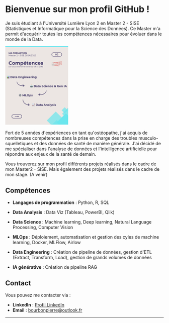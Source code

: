  # Bienvenue sur mon profil GitHub !

Je suis étudiant à l'Université Lumière Lyon 2 en Master 2 - SISE (Statistiques et Informatique pour la Science des Données). Ce Master m'a permit d'acquérir toutes les compétences nécessaires pour évoluer dans le monde de la Data. 

<img src="Competences_SISE.png" alt="Compétences Master 2 - SISE" width="200"/>

Fort de 5 années d'expériences en tant qu'ostéopathe, j'ai acquis de nombreuses compétences dans la prise en charge des troubles musculo-squelletiques et des données de santé de manière générale. J'ai décidé de me spécialiser dans l'analyse de données et l'intelligence artificielle pour répondre aux enjeux de la santé de demain. 

Vous trouverez sur mon profil différents projets réalisés dans le cadre de mon Master2 - SISE. Mais également des projets réalisés dans le cadre de mon stage. (A venir)

## Compétences 

- **Langages de programmation** : Python, R, SQL

- **Data Analysis** : Data Viz (Tableau, PowerBI, Qlik)

- **Data Science** : Machine learning, Deep learning, Natural Language Processing, Computer Vision

- **MLOps** : Déploiement, automatisation et gestion des cyles de machine learning, Docker, MLFlow, Airlow

- **Data Engineering** : Création de pipeline de données, gestion d'ETL (Extract, Transform, Load), gestion de grands volumes de données

- **IA générative** : Création de pipeline RAG

## Contact

Vous pouvez me contacter via :

- **LinkedIn** : [Profil LinkedIn](in/pierre-bourbon-7b6b7012a)
- **Email** : bourbonpierre@outlook.fr

---


